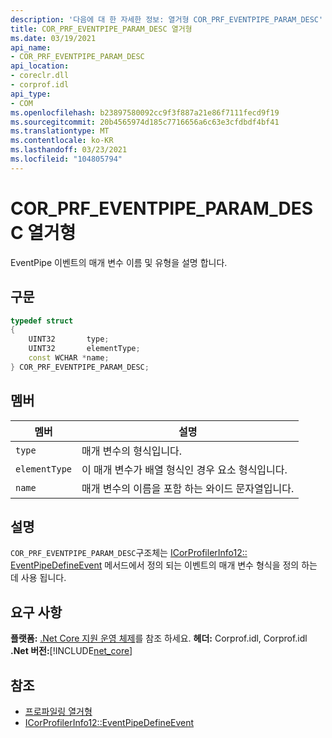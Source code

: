 ```yaml
---
description: '다음에 대 한 자세한 정보: 열거형 COR_PRF_EVENTPIPE_PARAM_DESC'
title: COR_PRF_EVENTPIPE_PARAM_DESC 열거형
ms.date: 03/19/2021
api_name:
- COR_PRF_EVENTPIPE_PARAM_DESC
api_location:
- coreclr.dll
- corprof.idl
api_type:
- COM
ms.openlocfilehash: b23897580092cc9f3f887a21e86f7111fecd9f19
ms.sourcegitcommit: 20b4565974d185c7716656a6c63e3cfdbdf4bf41
ms.translationtype: MT
ms.contentlocale: ko-KR
ms.lasthandoff: 03/23/2021
ms.locfileid: "104805794"
---
```

# <a name="cor_prf_eventpipe_param_desc-enumeration"></a>COR_PRF_EVENTPIPE_PARAM_DESC 열거형

EventPipe 이벤트의 매개 변수 이름 및 유형을 설명 합니다.
  
## <a name="syntax"></a>구문  
  
```cpp  
typedef struct
{
    UINT32       type;
    UINT32       elementType;
    const WCHAR *name;
} COR_PRF_EVENTPIPE_PARAM_DESC;
```  
  
## <a name="members"></a>멤버  
  
|멤버|설명|  
|------------|-----------------|  
|`type`|매개 변수의 형식입니다.|  
|`elementType`|이 매개 변수가 배열 형식인 경우 요소 형식입니다.|  
|`name`|매개 변수의 이름을 포함 하는 와이드 문자열입니다.|  
  
## <a name="remarks"></a>설명  

 `COR_PRF_EVENTPIPE_PARAM_DESC`구조체는 [ICorProfilerInfo12:: EventPipeDefineEvent](icorprofilerinfo12-eventpipedefineevent-method.md) 메서드에서 정의 되는 이벤트의 매개 변수 형식을 정의 하는 데 사용 됩니다.
  
## <a name="requirements"></a>요구 사항  

**플랫폼:** [.Net Core 지원 운영 체제](../../../core/install/windows.md?pivots=os-windows)를 참조 하세요.
**헤더:** Corprof.idl, Corprof.idl **.Net 버전:**[!INCLUDE[net_core](../../../../includes/net-core-50-md.md)]
  
## <a name="see-also"></a>참조

- [프로파일링 열거형](profiling-enumerations.md)
- [ICorProfilerInfo12::EventPipeDefineEvent](icorprofilerinfo12-eventpipedefineevent-method.md)
